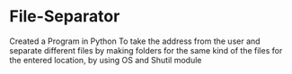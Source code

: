 # File-Separator
Created a Program in Python To take the address from the user and separate different files by making folders for the same kind of the files for the entered location, by using OS and Shutil module
